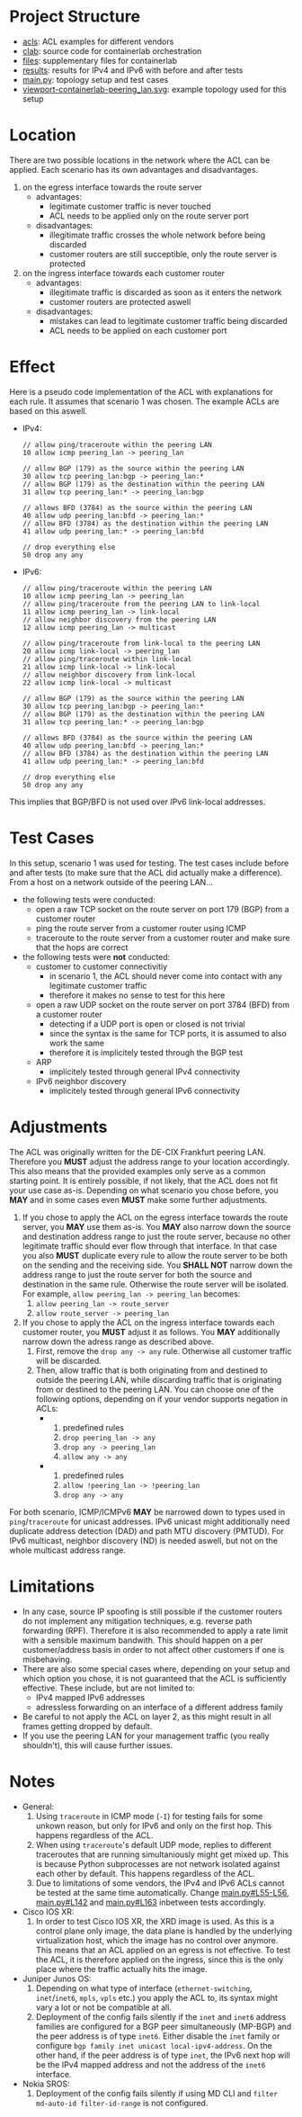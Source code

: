 # Project Structure
- [acls](acls): ACL examples for different vendors
- [clab](clab): source code for containerlab orchestration
- [files](files): supplementary files for containerlab
- [results](results): results for IPv4 and IPv6 with before and after tests
- [main.py](main.py): topology setup and test cases
- [viewport-containerlab-peering_lan.svg](viewport-containerlab-peering_lan.svg): example topology used for this setup

# Location
There are two possible locations in the network where the ACL can be applied. Each scenario has its own advantages and disadvantages.
1. on the egress interface towards the route server
	- advantages:
		- legitimate customer traffic is never touched
		- ACL needs to be applied only on the route server port
	- disadvantages:
		- illegitimate traffic crosses the whole network before being discarded
		- customer routers are still succeptible, only the route server is protected
2. on the ingress interface towards each customer router
	- advantages:
		- illegitimate traffic is discarded as soon as it enters the network
		- customer routers are protected aswell
	- disadvantages:
		- mistakes can lead to legitimate customer traffic being discarded
		- ACL needs to be applied on each customer port

# Effect
Here is a pseudo code implementation of the ACL with explanations for each rule. It assumes that scenario 1 was chosen. The example ACLs are based on this aswell.
- IPv4:
	```
	// allow ping/traceroute within the peering LAN
	10 allow icmp peering_lan -> peering_lan

	// allow BGP (179) as the source within the peering LAN
	30 allow tcp peering_lan:bgp -> peering_lan:*
	// allow BGP (179) as the destination within the peering LAN
	31 allow tcp peering_lan:* -> peering_lan:bgp
	
	// allows BFD (3784) as the source within the peering LAN
	40 allow udp peering_lan:bfd -> peering_lan:*
	// allow BFD (3784) as the destination within the peering LAN
	41 allow udp peering_lan:* -> peering_lan:bfd

	// drop everything else
	50 drop any any
	```
- IPv6:
	```
	// allow ping/traceroute within the peering LAN
	10 allow icmp peering_lan -> peering_lan
	// allow ping/traceroute from the peering LAN to link-local
	11 allow icmp peering_lan -> link-local
	// allow neighbor discovery from the peering LAN
	12 allow icmp peering_lan -> multicast

	// allow ping/traceroute from link-local to the peering LAN
	20 allow icmp link-local -> peering_lan
	// allow ping/traceroute within link-local
	21 allow icmp link-local -> link-local
	// allow neighbor discovery from link-local
	22 allow icmp link-local -> multicast

	// allow BGP (179) as the source within the peering LAN
	30 allow tcp peering_lan:bgp -> peering_lan:*
	// allow BGP (179) as the destination within the peering LAN
	31 allow tcp peering_lan:* -> peering_lan:bgp
	
	// allows BFD (3784) as the source within the peering LAN
	40 allow udp peering_lan:bfd -> peering_lan:*
	// allow BFD (3784) as the destination within the peering LAN
	41 allow udp peering_lan:* -> peering_lan:bfd

	// drop everything else
	50 drop any any
	```

This implies that BGP/BFD is not used over IPv6 link-local addresses.

# Test Cases
In this setup, scenario 1 was used for testing. The test cases include before and after tests (to make sure that the ACL did actually make a difference). 
From a host on a network outside of the peering LAN...
- the following tests were conducted:
	- open a raw TCP socket on the route server on port 179 (BGP) from a customer router
	- ping the route server from a customer router using ICMP
	- traceroute to the route server from a customer router and make sure that the hops are correct
- the following tests were **not** conducted:
	- customer to customer connectivitiy
		- in scenario 1, the ACL should never come into contact with any legitimate customer traffic
		- therefore it makes no sense to test for this here
	- open a raw UDP socket on the route server on port 3784 (BFD) from a customer router
		- detecting if a UDP port is open or closed is not trivial
		- since the syntax is the same for TCP ports, it is assumed to also work the same
		- therefore it is implicitely tested through the BGP test
	- ARP
		- implicitely tested through general IPv4 connectivity
	- IPv6 neighbor discovery
		- implicitely tested through general IPv6 connectivity

# Adjustments
The ACL was originally written for the DE-CIX Frankfurt peering LAN. Therefore you **MUST** adjust the address range to your location accordingly. This also means that the provided examples only serve as a common starting point. It is entirely possible, if not likely, that the ACL does not fit your use case as-is. Depending on what scenario you chose before, you **MAY** and in some cases even **MUST** make some further adjustments.
1. If you chose to apply the ACL on the egress interface towards the route server, you **MAY** use them as-is. You **MAY** also narrow down the source and destination address range to just the route server, because no other legitimate traffic should ever flow through that interface. In that case you also **MUST** duplicate every rule to allow the route server to be both on the sending and the receiving side. You **SHALL NOT** narrow down the address range to just the route server for both the source and destination in the same rule. Otherwise the route server will be isolated. For example, `allow peering_lan -> peering_lan` becomes:
	1. `allow peering_lan -> route_server`
	2. `allow route_server -> peering_lan`
2. If you chose to apply the ACL on the ingress interface towards each customer router, you **MUST** adjust it as follows. You **MAY** additionally narrow down the adress range as described above.
	1. First, remove the `drop any -> any` rule. Otherwise all customer traffic will be discarded.
	2. Then, allow traffic that is both originating from and destined to outside the peering LAN, while discarding traffic that is originating from or destined to the peering LAN. You can choose one of the following options, depending on if your vendor supports negation in ACLs:
		-	1. predefined rules
			2. `drop peering_lan -> any`
			3. `drop any -> peering_lan`
			4. `allow any -> any`
		-	1. predefined rules
			2. `allow !peering_lan -> !peering_lan`
			3. `drop any -> any`

For both scenario, ICMP/ICMPv6 **MAY** be narrowed down to types used in `ping`/`traceroute` for unicast addresses. IPv6 unicast might additionally need duplicate address detection (DAD) and path MTU discovery (PMTUD). For IPv6 multicast, neighbor discovery (ND) is needed aswell, but not on the whole multicast address range.

# Limitations
- In any case, source IP spoofing is still possible if the customer routers do not implement any mitigation techniques, e.g. reverse path forwarding (RPF). Therefore it is also recommended to apply a rate limit with a sensible maximum bandwith. This should happen on a per customer/address basis in order to not affect other customers if one is misbehaving.
- There are also some special cases where, depending on your setup and which option you chose, it is not guaranteed that the ACL is sufficiently effective. These include, but are not limited to:
	- IPv4 mapped IPv6 addresses
	- adressless forwarding on an interface of a different address family
- Be careful to not apply the ACL on layer 2, as this might result in all frames getting dropped by default.
- If you use the peering LAN for your management traffic (you really shouldn't), this will cause further issues.

# Notes
- General:
	1. Using `traceroute` in ICMP mode (`-I`) for testing fails for some unkown reason, but only for IPv6 and only on the first hop. This happens regardless of the ACL.
	2. When using `traceroute`'s default UDP mode, replies to different traceroutes that are running simultaniously might get mixed up. This is because Python subprocesses are not network isolated against each other by default. This happens regardless of the ACL.
	3. Due to limitations of some vendors, the IPv4 and IPv6 ACLs cannot be tested at the same time automatically. Change [main.py#L55-L56](main.py#L55-L56), [main.py#L142](main.py#L142) and [main.py#L163](main.py#L163) inbetween tests accordingly.
- Cisco IOS XR:
	1. In order to test Cisco IOS XR, the XRD image is used. As this is a control plane only image, the data plane is handled by the underlying virtualization host, which the image has no control over anymore. This means that an ACL applied on an egress is not effective. To test the ACL, it is therefore applied on the ingress, since this is the only place where the traffic actually hits the image.
- Juniper Junos OS:
	1. Depending on what type of interface (`ethernet-switching`, `inet`/`inet6`, `mpls`, `vpls` etc.) you apply the ACL to, its syntax might vary a lot or not be compatible at all.
	2. Deployment of the config fails silently if the `inet` and `inet6` address families are configured for a BGP peer simultaneously (MP-BGP) and the peer address is of type `inet6`. Either disable the `inet` family or configure `bgp family inet unicast local-ipv4-address`. On the other hand, if the peer address is of type `inet`, the IPv6 next hop will be the IPv4 mapped address and not the address of the `inet6` interface.
- Nokia SROS:
	1. Deployment of the config fails silently if using MD CLI and `filter md-auto-id filter-id-range` is not configured.